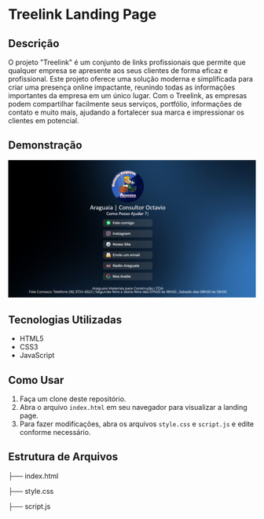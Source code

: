 # Treelink Landing Page

## Descrição
O projeto "Treelink" é um conjunto de links profissionais que permite que qualquer empresa se apresente aos seus clientes de forma eficaz e profissional. Este projeto oferece uma solução moderna e simplificada para criar uma presença online impactante, reunindo todas as informações importantes da empresa em um único lugar. Com o Treelink, as empresas podem compartilhar facilmente seus serviços, portfólio, informações de contato e muito mais, ajudando a fortalecer sua marca e impressionar os clientes em potencial.

## Demonstração
![Treelink](https://raw.githubusercontent.com/octaviopaula/treelink/main/Treelink.png)

## Tecnologias Utilizadas
- HTML5
- CSS3
- JavaScript

## Como Usar
1. Faça um clone deste repositório.
2. Abra o arquivo `index.html` em seu navegador para visualizar a landing page.
3. Para fazer modificações, abra os arquivos `style.css` e `script.js` e edite conforme necessário.

## Estrutura de Arquivos
├── index.html

├── style.css

├── script.js

